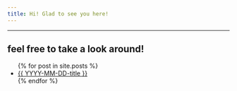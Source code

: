 ```yaml
---
title: Hi! Glad to see you here!
---
```

---
feel free to take a look around!
---
<ul>
  {% for post in site.posts %}
    <li>
      <a href="{{ YYYY-MM-DD-title.md }}">{{ YYYY-MM-DD-title }}</a>
    </li>
  {% endfor %}
</ul>
